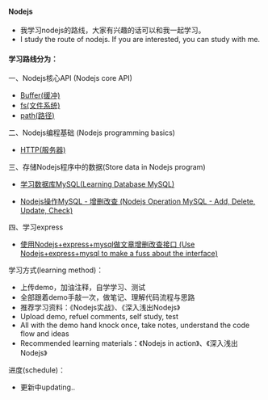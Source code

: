 #### Nodejs

- 我学习nodejs的路线，大家有兴趣的话可以和我一起学习。
- I study the route of nodejs. If you are interested, you can study with me.

#### 学习路线分为：

一、Nodejs核心API (Nodejs core API)
 - [Buffer(缓冲)](https://github.com/liangfengbo/nodejs/tree/master/nodejs-api/buffer)
 - [fs(文件系统)](https://github.com/liangfengbo/nodejs/tree/master/nodejs-api/fs)
 - [path(路径)](https://github.com/liangfengbo/nodejs/tree/master/nodejs-api/path)
 
二、Nodejs编程基础 (Nodejs programming basics)
 - [HTTP(服务器)](https://github.com/liangfengbo/nodejs/tree/master/nodejs-api/http)

三、存储Nodejs程序中的数据(Store data in Nodejs program)
 - [学习数据库MySQL(Learning Database MySQL)](https://github.com/liangfengbo/frontend/issues/20)
 
 - [ Nodejs操作MySQL - 增删改查 (Nodejs Operation MySQL - Add, Delete, Update, Check) ](https://github.com/liangfengbo/nodejs/tree/master/nodejs-mysql)

四、学习express
 - [使用Nodejs+express+mysql做文章增删改查接口 (Use Nodejs+express+mysql to make a fuss about the interface)](https://github.com/liangfengbo/nodejs/tree/master/nodejs-express-mysql/server)

学习方式(learning method)：

- 上传demo，加油注释，自学学习、测试
- 全部跟着demo手敲一次，做笔记、理解代码流程与思路
- 推荐学习资料：《Nodejs实战》、《深入浅出Nodejs》
- Upload demo, refuel comments, self study, test
- All with the demo hand knock once, take notes, understand the code flow and ideas
- Recommended learning materials：《Nodejs in action》、《深入浅出Nodejs》


进度(schedule)：
 - 更新中updating..
